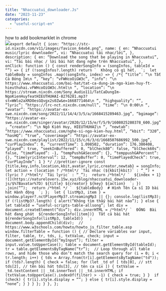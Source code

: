 ```yaml
---
title: "Nhaccuatui_downloader.Js"
date: "2023-11-23"
categories: 
  - "useful-script-en"
---
```


how to add bookmarklet in chrome  
![](https://camo.githubusercontent.com/5f21e427a7d3ee887313a4f9b1ab033e6462db47ca299bf3f7e2d81a0ce854bd/68747470733a2f2f696d672e7765626e6f74732e636f6d2f323031392f30342f447261672d616e642d44726f702d4c696e6b732d696e2d4368726f6d652e706e67)``export default { icon: “https://stc-id.nixcdn.com/v11/images/favicon_64x64.png”, name: { en: “Nhaccuatui music/lyric downloader”, vi: “Nhaccuatui tải nhạc/lời”, }, description: { en: “Download the song that be playing in Nhaccuatui”, vi: “Tải bài nhạc / lời bài hát đang nghe trên Nhaccuatui”, },  onClick: function () { const renderSongInfo = (songInfos, tableId = “”) => { if (!songInfos?.length) return `  Không có gì hết.  `;  let tableBody = songInfos .map((songInfo, index) => { /*{ “title”: “\n Tất Cả Đứng Im\n “, “key”: “vFWHcoOiGW3c”, “info”: “\n https://www.nhaccuatui.com/bai-hat/tat-ca-dung-im-ngo-kien-huy-ft-hieuthuhai.vFWHcoOiGW3c.html\n “, “location”: “\n https://stream.nixcdn.com/Sony_Audio111/TatCaDungIm-NgoKienHuyfeatHIEUTHUHAI-8276281.mp3?st=WWlo2aXRDOesGQvgx2s0Zw&e=1668771464\n “, “highquality”: “”, “lyric”: “https://lrc-nct.nixcdn.com/null”, “time”: “\n 0:00\n “, “avatar”: “https://avatar-ex-swe.nixcdn.com/song/2022/11/14/4/3/5/a/1668415289463.jpg”, “bgimage”: “https://avatar-ex-swe.nixcdn.com/singer/avatar/2020/12/15/e/f/5/9/1608025280378_600.jpg”, “creator”: “\n Ngô Kiến Huy, HIEUTHUHAI\n “, “newtab”: “https://www.nhaccuatui.com/nghe-si-ngo-kien-huy.html”, “kbit”: “320”, “hasHQ”: “true”, “coverimage”: “https://avatar-ex-swe.nixcdn.com/playlist/2022/11/15/c/6/3/d/1668507686992_500.jpg”, “curPlayIndex”: 0, “currentTime”: 1.098502, “duration”: 176.300408, “played”: true, “seekInBuffered”: 0, “blCheck80”: false, “blCheck60s”: false, “timePlayed”: -1, “tempPushGASecond”: {}, “temppushGAPercent”: {}, “timelyricInterval”: 12, “tempBuffer”: 0, “timePlayedCheck”: true, “curPlayInde”: 1 } */ //prettier-ignore const {title,key,info,location,kbit,avatar,lyric,creator,newtab} = songInfo;  let action = (location ? /*html*/ `Tải nhạc (${kbit}kbit)` : “_”) + (lyric ? /*html*/ `Tải lyric` : “_”);  return /*html*/ `  ${index + 1}  ![](https://naturelovers.15w.xyz/blog/nhaccuatui_downloader-js/$%7Bavatar%7D) ${title} ${creator} ${key} ${action}  `; }) .join(“”);  return /*html */ `  ${tableBody}  # Hình Tên Ca sĩ ID bài hát Hành động  `; };  let { listMp3, item } = window.player?.nctPlayerMp3?.streamingMp3 || {}; console.log(listMp3);  if (!listMp3?.length) { alert(“Không tìm thấy bài hát nào”); } else { let tableId = “useful-scripts-table-allsong”; let div = document.createElement(“div”); div.innerHTML = /*html*/ `  ĐÓNG  Bài hát đang phát  ${renderSongInfo([item])}  Tất cả bài hát  ${renderSongInfo(listMp3, tableId)}  `; document.body.appendChild(div);  // https://www.w3schools.com/howto/howto_js_filter_table.asp window.filterTable = function () { // Declare variables var input, filter, table, tr, tds, i, txtValue, check; input = document.getElementById(“myInput”); filter = input.value.toUpperCase(); table = document.getElementById(tableId); tr = table.getElementsByTagName(“tr”);  // Loop through all table rows, and hide those who don’t match the search query for (i = 0; i < tr.length; i++) { tds = Array.from(tr[i].getElementsByTagName("td")); if (tds?.length) { check = false; for (let _td of [ tds[0], // stt tds[2], // tên bài hát tds[3], // tên ca six ]) { txtValue = _td.textContent || _td.innerText || _td.innerHTML; if (txtValue.toUpperCase().indexOf(filter) > -1) { check = true; } }  if (check) { tr[i].style.display = “”; } else { tr[i].style.display = “none”; } } } }; } }, };``
